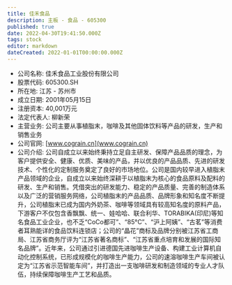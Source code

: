 ```yaml
---
title: 佳禾食品
description: 主板 - 食品 - 605300
published: true
date: 2022-04-30T19:41:50.000Z
tags: stock
editor: markdown
dateCreated: 2022-01-01T00:00:00.000Z
---
```


- 公司名称: 佳禾食品工业股份有限公司
- 股票代码: 605300.SH
- 所在地: 江苏 - 苏州市
- 成立日期: 2001年05月15日
- 注册资本: 40,001万元
- 法定代表人: 柳新荣
- 主营业务: 公司主要从事植脂末，咖啡及其他固体饮料等产品的研发，生产和销售业务
- 公司官网: [www.cograin.cn](www.cograin.cn)
- 公司介绍: 公司自成立以来始终秉持立足自主研发、保障产品品质的理念，为客户提供安全、健康、优质、美味的产品，并以优良的产品品质、先进的研发技术、个性化的定制服务奠定了良好的市场地位。公司是国内较早进入植脂末产品领域的企业，自成立以来始终深耕于以植脂末为核心的食品原料及配料的研发、生产和销售。凭借突出的研发能力、稳定的产品质量、完善的制造体系以及广泛的营销服务网络，公司植脂末的产品品质、品牌形象和知名度不断提升，公司植脂末已成为国内外奶茶、咖啡等领域具有较高知名度的原料产品，下游客户不仅包含香飘飘、统一、娃哈哈、联合利华、TORABIKA(印尼)等知名食品工业企业，也不乏“CoCo都可”、“85°C”、“沪上阿姨”、“古茗”等消费者耳熟能详的食品饮料连锁店；公司的“晶花”商标及品牌分别被江苏省工商局、江苏省商务厅评为“江苏省著名商标”、“江苏省重点培育和发展的国际知名品牌”。近年来，公司通过引进德国先进咖啡生产设备、构建工业计算机自动化控制系统，已形成规模化的咖啡生产能力，公司的速溶咖啡生产车间被认定为“江苏省示范智能车间”，并打造出一支咖啡研发和制造领域的专业人才队伍，持续保障咖啡生产工艺和品质。


